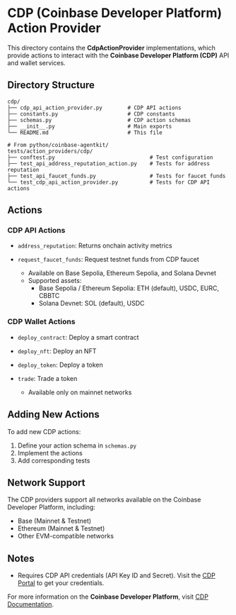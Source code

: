 # CDP (Coinbase Developer Platform) Action Provider

This directory contains the **CdpActionProvider** implementations, which provide actions to interact with the **Coinbase Developer Platform (CDP)** API and wallet services.

## Directory Structure

```
cdp/
├── cdp_api_action_provider.py        # CDP API actions
├── constants.py                      # CDP constants
├── schemas.py                        # CDP action schemas
├── __init__.py                       # Main exports
└── README.md                         # This file

# From python/coinbase-agentkit/
tests/action_providers/cdp/
├── conftest.py                              # Test configuration
├── test_api_address_reputation_action.py    # Tests for address reputation
├── test_api_faucet_funds.py                 # Tests for faucet funds
└── test_cdp_api_action_provider.py          # Tests for CDP API actions
```

## Actions

### CDP API Actions

- `address_reputation`: Returns onchain activity metrics
- `request_faucet_funds`: Request testnet funds from CDP faucet

  - Available on Base Sepolia, Ethereum Sepolia, and Solana Devnet
  - Supported assets:
    - Base Sepolia / Ethereum Sepolia: ETH (default), USDC, EURC, CBBTC
    - Solana Devnet: SOL (default), USDC

### CDP Wallet Actions

- `deploy_contract`: Deploy a smart contract
- `deploy_nft`: Deploy an NFT
- `deploy_token`: Deploy a token
- `trade`: Trade a token

  - Available only on mainnet networks

## Adding New Actions

To add new CDP actions:

1. Define your action schema in `schemas.py`
2. Implement the actions
3. Add corresponding tests

## Network Support

The CDP providers support all networks available on the Coinbase Developer Platform, including:

- Base (Mainnet & Testnet)
- Ethereum (Mainnet & Testnet)
- Other EVM-compatible networks

## Notes

- Requires CDP API credentials (API Key ID and Secret). Visit the [CDP Portal](https://portal.cdp.coinbase.com/) to get your credentials.

For more information on the **Coinbase Developer Platform**, visit [CDP Documentation](https://docs.cdp.coinbase.com/).
